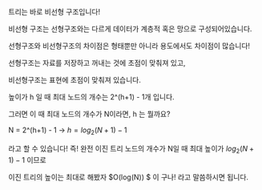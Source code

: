  트리는 바로 비선형 구조입니다! 
 
비선형 구조는 선형구조와는 다르게 데이터가 계층적 혹은 망으로 구성되어있습니다. 

선형구조와 비선형구조의 차이점은 형태뿐만 아니라 용도에서도 차이점이 많습니다!


선형구조는 자료를 저장하고 꺼내는 것에 초점이 맞춰져 있고,

비선형구조는 표현에 초점이 맞춰져 있습니다.

높이가 h 일 때 최대 노드의 개수는 2^(h+1) - 1개  입니다.

그러면 이 때 최대 노드의 개수가 N이라면, h 는 뭘까요?

N = 2^(h+1) - 1
→
$h = log_2(N+1)-1$

라고 할 수 있습니다!
즉! 완전 이진 트리 노드의 개수가 N일 때 최대 높이가 $log_2(N+1) - 1$ 이므로

이진 트리의 높이는 최대로 해봤자 $O(log(N)) $ 이 구나! 라고 말씀하시면 됩니다.